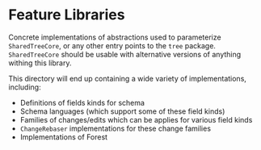 # Feature Libraries

Concrete implementations of abstractions used to parameterize `SharedTreeCore`, or any other entry points to the `tree` package.
`SharedTreeCore` should be usable with alternative versions of anything withing this library.

This directory will end up containing a wide variety of implementations, including:

-   Definitions of fields kinds for schema
-   Schema languages (which support some of these field kinds)
-   Families of changes/edits which can be applies for various field kinds
-   `ChangeRebaser` implementations for these change families
-   Implementations of Forest
